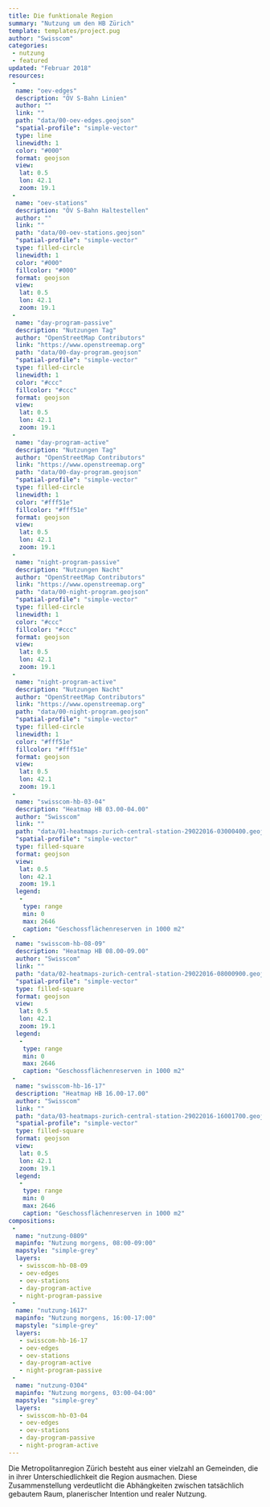 ```yaml
---
title: Die funktionale Region
summary: "Nutzung um den HB Zürich"
template: templates/project.pug
author: "Swisscom"
categories:
 - nutzung
 - featured
updated: "Februar 2018"
resources:
 -
  name: "oev-edges"
  description: "ÖV S-Bahn Linien"
  author: ""
  link: ""
  path: "data/00-oev-edges.geojson"
  "spatial-profile": "simple-vector"
  type: line
  linewidth: 1
  color: "#000"
  format: geojson
  view:
   lat: 0.5
   lon: 42.1
   zoom: 19.1
 -
  name: "oev-stations"
  description: "ÖV S-Bahn Haltestellen"
  author: ""
  link: ""
  path: "data/00-oev-stations.geojson"
  "spatial-profile": "simple-vector"
  type: filled-circle
  linewidth: 1
  color: "#000"
  fillcolor: "#000"
  format: geojson
  view:
   lat: 0.5
   lon: 42.1
   zoom: 19.1
 -
  name: "day-program-passive"
  description: "Nutzungen Tag"
  author: "OpenStreetMap Contributors"
  link: "https://www.openstreemap.org"
  path: "data/00-day-program.geojson"
  "spatial-profile": "simple-vector"
  type: filled-circle
  linewidth: 1
  color: "#ccc"
  fillcolor: "#ccc"
  format: geojson
  view:
   lat: 0.5
   lon: 42.1
   zoom: 19.1
 -
  name: "day-program-active"
  description: "Nutzungen Tag"
  author: "OpenStreetMap Contributors"
  link: "https://www.openstreemap.org"
  path: "data/00-day-program.geojson"
  "spatial-profile": "simple-vector"
  type: filled-circle
  linewidth: 1
  color: "#fff51e"
  fillcolor: "#fff51e"
  format: geojson
  view:
   lat: 0.5
   lon: 42.1
   zoom: 19.1
 -
  name: "night-program-passive"
  description: "Nutzungen Nacht"
  author: "OpenStreetMap Contributors"
  link: "https://www.openstreemap.org"
  path: "data/00-night-program.geojson"
  "spatial-profile": "simple-vector"
  type: filled-circle
  linewidth: 1
  color: "#ccc"
  fillcolor: "#ccc"
  format: geojson
  view:
   lat: 0.5
   lon: 42.1
   zoom: 19.1
 -
  name: "night-program-active"
  description: "Nutzungen Nacht"
  author: "OpenStreetMap Contributors"
  link: "https://www.openstreemap.org"
  path: "data/00-night-program.geojson"
  "spatial-profile": "simple-vector"
  type: filled-circle
  linewidth: 1
  color: "#fff51e"
  fillcolor: "#fff51e"
  format: geojson
  view:
   lat: 0.5
   lon: 42.1
   zoom: 19.1
 -
  name: "swisscom-hb-03-04"
  description: "Heatmap HB 03.00-04.00"
  author: "Swisscom"
  link: ""
  path: "data/01-heatmaps-zurich-central-station-29022016-03000400.geojson"
  "spatial-profile": "simple-vector"
  type: filled-square
  format: geojson
  view:
   lat: 0.5
   lon: 42.1
   zoom: 19.1
  legend:
   -
    type: range
    min: 0
    max: 2646
    caption: "Geschossflächenreserven in 1000 m2"
 -
  name: "swisscom-hb-08-09"
  description: "Heatmap HB 08.00-09.00"
  author: "Swisscom"
  link: ""
  path: "data/02-heatmaps-zurich-central-station-29022016-08000900.geojson"
  "spatial-profile": "simple-vector"
  type: filled-square
  format: geojson
  view:
   lat: 0.5
   lon: 42.1
   zoom: 19.1
  legend:
   -
    type: range
    min: 0
    max: 2646
    caption: "Geschossflächenreserven in 1000 m2"
 -
  name: "swisscom-hb-16-17"
  description: "Heatmap HB 16.00-17.00"
  author: "Swisscom"
  link: ""
  path: "data/03-heatmaps-zurich-central-station-29022016-16001700.geojson"
  "spatial-profile": "simple-vector"
  type: filled-square
  format: geojson
  view:
   lat: 0.5
   lon: 42.1
   zoom: 19.1
  legend:
   -
    type: range
    min: 0
    max: 2646
    caption: "Geschossflächenreserven in 1000 m2"
compositions:
 -
  name: "nutzung-0809"
  mapinfo: "Nutzung morgens, 08:00-09:00"
  mapstyle: "simple-grey"
  layers:
   - swisscom-hb-08-09
   - oev-edges
   - oev-stations
   - day-program-active
   - night-program-passive
 -
  name: "nutzung-1617"
  mapinfo: "Nutzung morgens, 16:00-17:00"
  mapstyle: "simple-grey"
  layers:
   - swisscom-hb-16-17
   - oev-edges
   - oev-stations
   - day-program-active
   - night-program-passive
 -
  name: "nutzung-0304"
  mapinfo: "Nutzung morgens, 03:00-04:00"
  mapstyle: "simple-grey"
  layers:
   - swisscom-hb-03-04
   - oev-edges
   - oev-stations
   - day-program-passive
   - night-program-active
---
```


Die Metropolitanregion Zürich besteht aus einer vielzahl an Gemeinden, die in ihrer Unterschiedlichkeit die Region ausmachen. Diese Zusammenstellung verdeutlicht die Abhängkeiten zwischen tatsächlich gebautem Raum, planerischer Intention und realer Nutzung.
